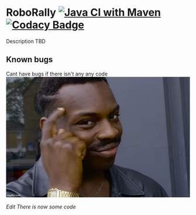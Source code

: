 # RoboRally [![Java CI with Maven](https://github.com/Swi005/inf112/actions/workflows/maven.yml/badge.svg)](https://github.com/Swi005/inf112/actions/workflows/maven.yml)[![Codacy Badge](https://app.codacy.com/project/badge/Grade/c3b15e5a50bd45b48c90c11d58a96db8)](https://www.codacy.com/gh/Swi005/inf112/dashboard?utm_source=github.com&amp;utm_medium=referral&amp;utm_content=Swi005/inf112&amp;utm_campaign=Badge_Grade)
Description TBD

## Known bugs
Cant have bugs if there isn't any any code
![points at head](assets/misc/pointsToHead.jpg)

*Edit There is now some code*
